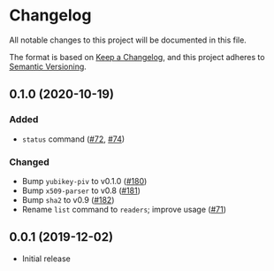 # Changelog
All notable changes to this project will be documented in this file.

The format is based on [Keep a Changelog](https://keepachangelog.com/en/1.0.0/),
and this project adheres to [Semantic Versioning](https://semver.org/spec/v2.0.0.html).

## 0.1.0 (2020-10-19)
### Added
- `status` command ([#72], [#74])

### Changed
- Bump `yubikey-piv` to v0.1.0 ([#180])
- Bump `x509-parser` to v0.8 ([#181])
- Bump `sha2` to v0.9 ([#182])
- Rename `list` command to `readers`; improve usage ([#71])

[#182]: https://github.com/iqlusioninc/yubikey-piv.rs/pull/182
[#181]: https://github.com/iqlusioninc/yubikey-piv.rs/pull/181
[#180]: https://github.com/iqlusioninc/yubikey-piv.rs/pull/180
[#74]: https://github.com/iqlusioninc/yubikey-piv.rs/pull/74
[#72]: https://github.com/iqlusioninc/yubikey-piv.rs/pull/72
[#71]: https://github.com/iqlusioninc/yubikey-piv.rs/pull/71

## 0.0.1 (2019-12-02)
- Initial release
